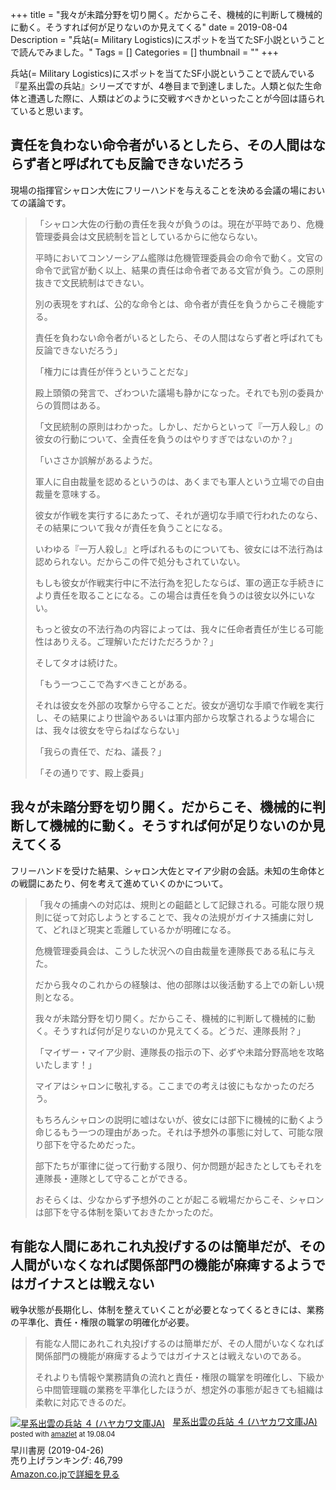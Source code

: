 +++
title = "我々が未踏分野を切り開く。だからこそ、機械的に判断して機械的に動く。そうすれば何が足りないのか見えてくる"
date = 2019-08-04
Description = "兵站(= Military Logistics)にスポットを当てたSF小説ということで読んでみました。"
Tags = []
Categories = []
thumbnail = ""
+++

兵站(= Military Logistics)にスポットを当てたSF小説ということで読んでいる『星系出雲の兵站』シリーズですが、4巻目まで到達しました。人類と似た生命体と遭遇した際に、人類はどのように交戦すべきかといったことが今回は語られていると思います。

## 責任を負わない命令者がいるとしたら、その人間はならず者と呼ばれても反論できないだろう
現場の指揮官シャロン大佐にフリーハンドを与えることを決める会議の場においての議論です。

> 「シャロン大佐の行動の責任を我々が負うのは。現在が平時であり、危機管理委員会は文民統制を旨としているからに他ならない。
> 
> 平時においてコンソーシアム艦隊は危機管理委員会の命令で動く。文官の命令で武官が動く以上、結果の責任は命令者である文官が負う。この原則抜きで文民統制はできない。
> 
> 別の表現をすれば、公的な命令とは、命令者が責任を負うからこそ機能する。
> 
> 責任を負わない命令者がいるとしたら、その人間はならず者と呼ばれても反論できないだろう」
> 
> 「権力には責任が伴うということだな」
> 
> 殿上頭領の発言で、ざわついた議場も静かになった。それでも別の委員からの質問はある。
> 
> 「文民統制の原則はわかった。しかし、だからといって『一万人殺し』の彼女の行動について、全責任を負うのはやりすぎではないのか？」
> 
> 「いささか誤解があるようだ。
> 
> 軍人に自由裁量を認めるというのは、あくまでも軍人という立場での自由裁量を意味する。
> 
> 彼女が作戦を実行するにあたって、それが適切な手順で行われたのなら、その結果について我々が責任を負うことになる。
> 
> いわゆる『一万人殺し』と呼ばれるものについても、彼女には不法行為は認められない。だからこの件で処分もされていない。
> 
> もしも彼女が作戦実行中に不法行為を犯したならば、軍の適正な手続きにより責任を取ることになる。この場合は責任を負うのは彼女以外にいない。
> 
> もっと彼女の不法行為の内容によっては、我々に任命者責任が生じる可能性はありえる。ご理解いただけただろうか？」
> 
> そしてタオは続けた。
> 
> 「もう一つここで為すべきことがある。
> 
> それは彼女を外部の攻撃から守ることだ。彼女が適切な手順で作戦を実行し、その結果により世論やあるいは軍内部から攻撃されるような場合には、我々は彼女を守らねばならない」
> 
> 「我らの責任で、だね、議長？」
> 
> 「その通りです、殿上委員」

## 我々が未踏分野を切り開く。だからこそ、機械的に判断して機械的に動く。そうすれば何が足りないのか見えてくる
フリーハンドを受けた結果、シャロン大佐とマイア少尉の会話。未知の生命体との戦闘にあたり、何を考えて進めていくのかについて。

> 「我々の捕虜への対応は、規則との齟齬として記録される。可能な限り規則に従って対応しようとすることで、我々の法規がガイナス捕虜に対して、どれほど現実と乖離しているかが明確になる。
> 
> 危機管理委員会は、こうした状況への自由裁量を連隊長である私に与えた。
> 
> だから我々のこれからの経験は、他の部隊は以後活動する上での新しい規則となる。
> 
> 我々が未踏分野を切り開く。だからこそ、機械的に判断して機械的に動く。そうすれば何が足りないのか見えてくる。どうだ、連隊長附？」
> 
> 「マイザー・マイア少尉、連隊長の指示の下、必ずや未踏分野高地を攻略いたします！」
> 
> マイアはシャロンに敬礼する。ここまでの考えは彼にもなかったのだろう。
> 
> もちろんシャロンの説明に嘘はないが、彼女には部下に機械的に動くよう命じるもう一つの理由があった。それは予想外の事態に対して、可能な限り部下を守るためだった。
> 
> 部下たちが軍律に従って行動する限り、何か問題が起きたとしてもそれを連隊長・連隊として守ることができる。
> 
> おそらくは、少なからず予想外のことが起こる戦場だからこそ、シャロンは部下を守る体制を築いておきたかったのだ。

## 有能な人間にあれこれ丸投げするのは簡単だが、その人間がいなくなれば関係部門の機能が麻痺するようではガイナスとは戦えない
戦争状態が長期化し、体制を整えていくことが必要となってくるときには、業務の平準化、責任・権限の職掌の明確化が必要。

> 有能な人間にあれこれ丸投げするのは簡単だが、その人間がいなくなれば関係部門の機能が麻痺するようではガイナスとは戦えないのである。
> 
> それよりも情報や業務請負の流れと責任・権限の職掌を明確化し、下級から中間管理職の業務を平準化したほうが、想定外の事態が起きても組織は柔軟に対応できるのだ。

<div class="amazlet-box" style="margin-bottom:0px;"><div class="amazlet-image" style="float:left;margin:0px 12px 1px 0px;"><a href="http://www.amazon.co.jp/exec/obidos/ASIN/B07R8C4ZCJ/simsnes-22/ref=nosim/" name="amazletlink" target="_blank"><img src="https://images-fe.ssl-images-amazon.com/images/I/51eI8e4SryL._SL160_.jpg" alt="星系出雲の兵站 ４ (ハヤカワ文庫JA)" style="border: none;" /></a></div><div class="amazlet-info" style="line-height:120%; margin-bottom: 10px"><div class="amazlet-name" style="margin-bottom:10px;line-height:120%"><a href="http://www.amazon.co.jp/exec/obidos/ASIN/B07R8C4ZCJ/simsnes-22/ref=nosim/" name="amazletlink" target="_blank">星系出雲の兵站 ４ (ハヤカワ文庫JA)</a><div class="amazlet-powered-date" style="font-size:80%;margin-top:5px;line-height:120%">posted with <a href="http://www.amazlet.com/" title="amazlet" target="_blank">amazlet</a> at 19.08.04</div></div><div class="amazlet-detail">早川書房 (2019-04-26)<br />売り上げランキング: 46,799<br /></div><div class="amazlet-sub-info" style="float: left;"><div class="amazlet-link" style="margin-top: 5px"><a href="http://www.amazon.co.jp/exec/obidos/ASIN/B07R8C4ZCJ/simsnes-22/ref=nosim/" name="amazletlink" target="_blank">Amazon.co.jpで詳細を見る</a></div></div></div><div class="amazlet-footer" style="clear: left"></div></div>
